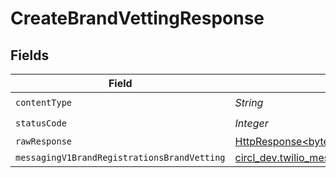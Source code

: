 # CreateBrandVettingResponse


## Fields

| Field                                                                                                                                                  | Type                                                                                                                                                   | Required                                                                                                                                               | Description                                                                                                                                            |
| ------------------------------------------------------------------------------------------------------------------------------------------------------ | ------------------------------------------------------------------------------------------------------------------------------------------------------ | ------------------------------------------------------------------------------------------------------------------------------------------------------ | ------------------------------------------------------------------------------------------------------------------------------------------------------ |
| `contentType`                                                                                                                                          | *String*                                                                                                                                               | :heavy_check_mark:                                                                                                                                     | N/A                                                                                                                                                    |
| `statusCode`                                                                                                                                           | *Integer*                                                                                                                                              | :heavy_check_mark:                                                                                                                                     | N/A                                                                                                                                                    |
| `rawResponse`                                                                                                                                          | [HttpResponse<byte[]>](https://docs.oracle.com/en/java/javase/11/docs/api/java.net.http/java/net/http/HttpResponse.html)                               | :heavy_minus_sign:                                                                                                                                     | N/A                                                                                                                                                    |
| `messagingV1BrandRegistrationsBrandVetting`                                                                                                            | [circl_dev.twilio_messaging.models.shared.MessagingV1BrandRegistrationsBrandVetting](../../models/shared/MessagingV1BrandRegistrationsBrandVetting.md) | :heavy_minus_sign:                                                                                                                                     | Created                                                                                                                                                |